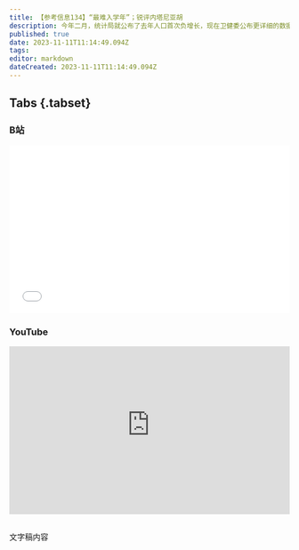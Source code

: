 ```yaml
---
title: 【参考信息134】“最难入学年”；锐评内塔尼亚胡
description: 今年二月，统计局就公布了去年人口首次负增长，现在卫健委公布更详细的数据，一孩出生数量连年下降，但占比逐年提高，加上性别比反弹，说明在普遍都不愿意生的情况下，“要儿子”支撑了二孩三孩出生率。月底北京香山论坛举行，五角大楼表示接受邀请参加，是中美两军线下沟通的最新机遇。美国“灵神星”号探测器搭乘“猎鹰重型”火箭升空， 人类首次探测金属小行星。上个月还有另一个小行星探测器送回250千克的样本，然后启程新任务，有点儿科幻。
published: true
date: 2023-11-11T11:14:49.094Z
tags: 
editor: markdown
dateCreated: 2023-11-11T11:14:49.094Z
---
```


## Tabs {.tabset}
### B站
<div style="position: relative; padding: 30% 45%;">
<iframe style="position: absolute; width: 100%; height: 100%; left: 0; top: 0;" src="//player.bilibili.com/player.html?&bvid=BV13B4y1f7vR&page=1&as_wide=1&high_quality=1&danmaku=1&autoplay=0" scrolling="no" border="0" frameborder="no" framespacing="0" allowfullscreen="true"></iframe>
</div>

### YouTube
<div style="position: relative; padding: 30% 45%;">
<iframe style="position: absolute; top: 0; left: 0; width: 100%; height: 100%;" src="https://www.youtube-nocookie.com/embed/YouTubeVID" title="YouTube video player" frameborder="0" allow="accelerometer; autoplay; clipboard-write; encrypted-media; gyroscope; picture-in-picture" allowfullscreen></iframe>
</div>

## 

文字稿内容

